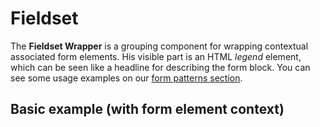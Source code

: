 # Fieldset

The **Fieldset Wrapper** is a grouping component for wrapping contextual associated form elements. 
His visible part is an HTML *legend* element, which can be seen like a headline for describing the form block.
You can see some usage examples on our [form patterns section](#/patterns/forms#resources).

## Basic example (with form element context)

<Playground>
  <template>
    <p-fieldset-wrapper label="Some legend label">
      <p-text-field-wrapper label="Some label">
        <input type="text" name="some-name"/>
      </p-text-field-wrapper>
    </p-fieldset-wrapper>
  </template>
</Playground>
